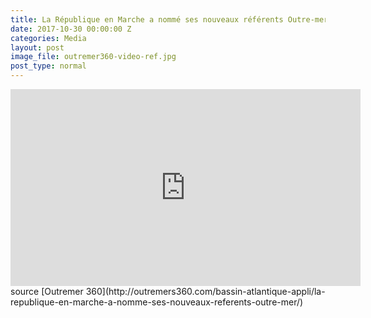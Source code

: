 ```yaml
---
title: La République en Marche a nommé ses nouveaux référents Outre-mer
date: 2017-10-30 00:00:00 Z
categories: Media
layout: post
image_file: outremer360-video-ref.jpg
post_type: normal
---
```


<iframe width="560" height="315" src="https://www.youtube.com/embed/tIUzMYQWCwU?rel=0&amp;showinfo=0" frameborder="0" allowfullscreen></iframe>
source [Outremer 360](http://outremers360.com/bassin-atlantique-appli/la-republique-en-marche-a-nomme-ses-nouveaux-referents-outre-mer/)
